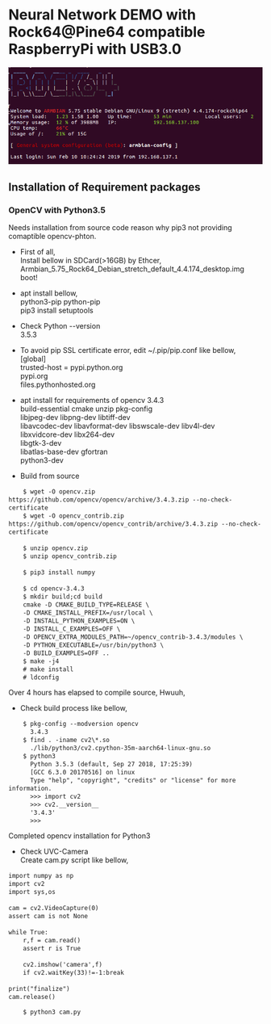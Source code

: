 # Neural Network DEMO with Rock64@Pine64 compatible RaspberryPi with USB3.0

![](files/OpeningArmbian.png)  

## Installation of Requirement packages

### OpenCV with Python3.5  
Needs installation from source code reason why pip3 not providing comaptible opencv-phton.  

- First of all,  
Install bellow in SDCard(>16GB) by Ethcer,  
Armbian_5.75_Rock64_Debian_stretch_default_4.4.174_desktop.img  
boot!

- apt install bellow,  
python3-pip python-pip  
pip3 install setuptools  

- Check Python --version  
3.5.3

- To avoid pip SSL certificate error, edit ~/.pip/pip.conf like bellow,  
[global]  
trusted-host = pypi.python.org  
               pypi.org  
               files.pythonhosted.org  

- apt install for requirements of opencv 3.4.3  
build-essential cmake unzip pkg-config  
libjpeg-dev libpng-dev libtiff-dev  
libavcodec-dev libavformat-dev libswscale-dev libv4l-dev  
libxvidcore-dev libx264-dev  
libgtk-3-dev  
libatlas-base-dev gfortran  
python3-dev  

- Build from source  
```
    $ wget -O opencv.zip https://github.com/opencv/opencv/archive/3.4.3.zip --no-check-certificate  
    $ wget -O opencv_contrib.zip https://github.com/opencv/opencv_contrib/archive/3.4.3.zip --no-check-certificate  
    
    $ unzip opencv.zip  
    $ unzip opencv_contrib.zip  
    
    $ pip3 install numpy  
    
    $ cd opencv-3.4.3  
    $ mkdir build;cd build  
    cmake -D CMAKE_BUILD_TYPE=RELEASE \  
    -D CMAKE_INSTALL_PREFIX=/usr/local \  
    -D INSTALL_PYTHON_EXAMPLES=ON \  
    -D INSTALL_C_EXAMPLES=OFF \  
    -D OPENCV_EXTRA_MODULES_PATH=~/opencv_contrib-3.4.3/modules \  
    -D PYTHON_EXECUTABLE=/usr/bin/python3 \  
    -D BUILD_EXAMPLES=OFF ..  
    $ make -j4  
    # make install
    # ldconfig
```
Over 4 hours has elapsed to compile source, Hwuuh,  

- Check build process like bellow,  
```
    $ pkg-config --modversion opencv
      3.4.3
    $ find . -iname cv2\*.so
      ./lib/python3/cv2.cpython-35m-aarch64-linux-gnu.so
    $ python3 
      Python 3.5.3 (default, Sep 27 2018, 17:25:39) 
      [GCC 6.3.0 20170516] on linux
      Type "help", "copyright", "credits" or "license" for more information.
      >>> import cv2
      >>> cv2.__version__
      '3.4.3'
      >>> 
```
Completed opencv installation for Python3  

- Check UVC-Camera  
Create cam.py script like bellow,  
```
import numpy as np
import cv2
import sys,os

cam = cv2.VideoCapture(0)
assert cam is not None

while True:
    r,f = cam.read()
    assert r is True

    cv2.imshow('camera',f)
    if cv2.waitKey(33)!=-1:break

print("finalize")
cam.release()
```

```
    $ python3 cam.py
```
